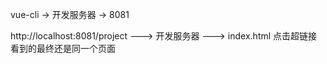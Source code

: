 vue-cli -> 开发服务器 -> 8081

http://localhost:8081/project
---> 开发服务器 ---> index.html
点击超链接看到的最终还是同一个页面